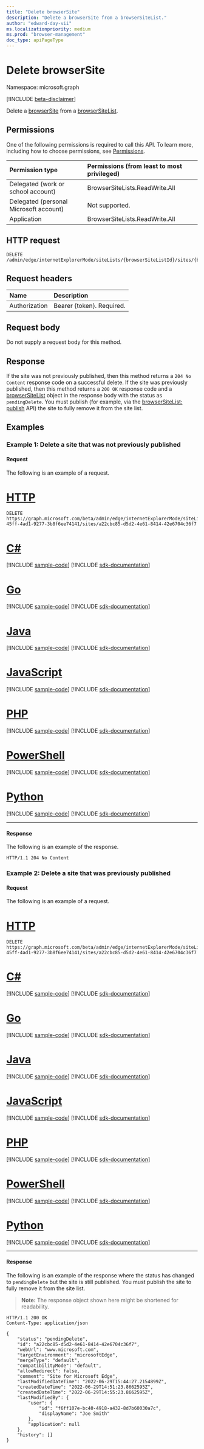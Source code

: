 ```yaml
---
title: "Delete browserSite"
description: "Delete a browserSite from a browserSiteList."
author: "edward-day-vii"
ms.localizationpriority: medium
ms.prod: "browser-management"
doc_type: apiPageType
---
```


# Delete browserSite
Namespace: microsoft.graph

[!INCLUDE [beta-disclaimer](../../includes/beta-disclaimer.md)]

Delete a [browserSite](../resources/browsersite.md) from a [browserSiteList](../resources/browsersitelist.md).

## Permissions
One of the following permissions is required to call this API. To learn more, including how to choose permissions, see [Permissions](/graph/permissions-reference).

|Permission type|Permissions (from least to most privileged)|
|:---|:---|
|Delegated (work or school account)|BrowserSiteLists.ReadWrite.All|
|Delegated (personal Microsoft account)|Not supported.|
|Application|BrowserSiteLists.ReadWrite.All|

## HTTP request

<!-- {
  "blockType": "ignored"
}
-->
``` http
DELETE /admin/edge/internetExplorerMode/siteLists/{browserSiteListId}/sites/{browserSiteId}
```

## Request headers
|Name|Description|
|:---|:---|
|Authorization|Bearer {token}. Required.|

## Request body
Do not supply a request body for this method.

## Response

If the site was not previously published, then this method returns a `204 No Content` response code on a successful delete. If the site was previously published, then this method returns a `200 OK` response code and a [browserSiteList](../resources/browsersitelist.md) object in the response body with the status as `pendingDelete`. You must publish (for example, via the [browserSiteList: publish](../api/browsersitelist-publish.md) API) the site to fully remove it from the site list.

## Examples

### Example 1: Delete a site that was not previously published

#### Request
The following is an example of a request.

# [HTTP](#tab/http)
<!-- {
  "blockType": "request",
  "name": "delete_browsersite_e1",
  "sampleKeys": ["07f4030f-45ff-4ad1-9277-3b8f6ee74141", "a22cbc85-d5d2-4e61-8414-42e6704c36f7"]
}
-->
``` http
DELETE https://graph.microsoft.com/beta/admin/edge/internetExplorerMode/siteLists/07f4030f-45ff-4ad1-9277-3b8f6ee74141/sites/a22cbc85-d5d2-4e61-8414-42e6704c36f7
```

# [C#](#tab/csharp)
[!INCLUDE [sample-code](../includes/snippets/csharp/delete-browsersite-e1-csharp-snippets.md)]
[!INCLUDE [sdk-documentation](../includes/snippets/snippets-sdk-documentation-link.md)]

# [Go](#tab/go)
[!INCLUDE [sample-code](../includes/snippets/go/delete-browsersite-e1-go-snippets.md)]
[!INCLUDE [sdk-documentation](../includes/snippets/snippets-sdk-documentation-link.md)]

# [Java](#tab/java)
[!INCLUDE [sample-code](../includes/snippets/java/delete-browsersite-e1-java-snippets.md)]
[!INCLUDE [sdk-documentation](../includes/snippets/snippets-sdk-documentation-link.md)]

# [JavaScript](#tab/javascript)
[!INCLUDE [sample-code](../includes/snippets/javascript/delete-browsersite-e1-javascript-snippets.md)]
[!INCLUDE [sdk-documentation](../includes/snippets/snippets-sdk-documentation-link.md)]

# [PHP](#tab/php)
[!INCLUDE [sample-code](../includes/snippets/php/delete-browsersite-e1-php-snippets.md)]
[!INCLUDE [sdk-documentation](../includes/snippets/snippets-sdk-documentation-link.md)]

# [PowerShell](#tab/powershell)
[!INCLUDE [sample-code](../includes/snippets/powershell/delete-browsersite-e1-powershell-snippets.md)]
[!INCLUDE [sdk-documentation](../includes/snippets/snippets-sdk-documentation-link.md)]

# [Python](#tab/python)
[!INCLUDE [sample-code](../includes/snippets/python/delete-browsersite-e1-python-snippets.md)]
[!INCLUDE [sdk-documentation](../includes/snippets/snippets-sdk-documentation-link.md)]

---

#### Response
The following is an example of the response.
<!-- {
  "blockType": "response",
  "truncated": true
}
-->
``` http
HTTP/1.1 204 No Content
```

### Example 2: Delete a site that was previously published

#### Request
The following is an example of a request.
# [HTTP](#tab/http)
<!-- {
  "blockType": "request",
  "name": "delete_browsersite_e2",
  "sampleKeys": ["07f4030f-45ff-4ad1-9277-3b8f6ee74141", "a22cbc85-d5d2-4e61-8414-42e6704c36f7"]
}
-->
``` http
DELETE https://graph.microsoft.com/beta/admin/edge/internetExplorerMode/siteLists/07f4030f-45ff-4ad1-9277-3b8f6ee74141/sites/a22cbc85-d5d2-4e61-8414-42e6704c36f7
```

# [C#](#tab/csharp)
[!INCLUDE [sample-code](../includes/snippets/csharp/delete-browsersite-e2-csharp-snippets.md)]
[!INCLUDE [sdk-documentation](../includes/snippets/snippets-sdk-documentation-link.md)]

# [Go](#tab/go)
[!INCLUDE [sample-code](../includes/snippets/go/delete-browsersite-e2-go-snippets.md)]
[!INCLUDE [sdk-documentation](../includes/snippets/snippets-sdk-documentation-link.md)]

# [Java](#tab/java)
[!INCLUDE [sample-code](../includes/snippets/java/delete-browsersite-e2-java-snippets.md)]
[!INCLUDE [sdk-documentation](../includes/snippets/snippets-sdk-documentation-link.md)]

# [JavaScript](#tab/javascript)
[!INCLUDE [sample-code](../includes/snippets/javascript/delete-browsersite-e2-javascript-snippets.md)]
[!INCLUDE [sdk-documentation](../includes/snippets/snippets-sdk-documentation-link.md)]

# [PHP](#tab/php)
[!INCLUDE [sample-code](../includes/snippets/php/delete-browsersite-e2-php-snippets.md)]
[!INCLUDE [sdk-documentation](../includes/snippets/snippets-sdk-documentation-link.md)]

# [PowerShell](#tab/powershell)
[!INCLUDE [sample-code](../includes/snippets/powershell/delete-browsersite-e2-powershell-snippets.md)]
[!INCLUDE [sdk-documentation](../includes/snippets/snippets-sdk-documentation-link.md)]

# [Python](#tab/python)
[!INCLUDE [sample-code](../includes/snippets/python/delete-browsersite-e2-python-snippets.md)]
[!INCLUDE [sdk-documentation](../includes/snippets/snippets-sdk-documentation-link.md)]

---

#### Response
The following is an example of the response where the status has changed to `pendingDelete` but the site is still published. You must publish the site to fully remove it from the site list.
>**Note:** The response object shown here might be shortened for readability.
<!-- {
  "blockType": "response",
  "truncated": true,
  "@odata.type": "microsoft.graph.browserSite"
}
-->
``` http
HTTP/1.1 200 OK
Content-Type: application/json

{
    "status": "pendingDelete",
    "id": "a22cbc85-d5d2-4e61-8414-42e6704c36f7",
    "webUrl": "www.microsoft.com",
    "targetEnvironment": "microsoftEdge",
    "mergeType": "default",
    "compatibilityMode": "default",
    "allowRedirect": false,
    "comment": "Site for Microsoft Edge",
    "lastModifiedDateTime": "2022-06-29T15:44:27.2154899Z",
    "createdDateTime": "2022-06-29T14:51:23.8662595Z",
    "createdDateTime": "2022-06-29T14:55:23.8662595Z",
    "lastModifiedBy": {
        "user": {
            "id": "f6ff107e-bc40-4918-a432-8d7b60030a7c",
            "displayName": "Joe Smith"
        },
        "application": null
    },
    "history": []
}
```
